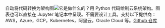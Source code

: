 自动将代码转换为架构图![](images/diagrams_as_code.jpeg)它是做什么的？用 Python 代码绘制云系统架构。图表也可以直接在 Jupyter 笔记本中呈现。不需要设计工具。支持以下提供商：AWS，Azure，GCP，Kubernetes，阿里云，Oracle Cloud 等。[Github 仓库](https://github.com/mingrammer/diagrams)